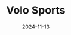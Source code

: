 ---  
layout: startup_page  
title: "Volo Sports"  
id: "volosports.com"  
permalink: "/volosportsvolosports.com11132024/"  
website: "https://www.volosports.com/"  
funding_round: "Strategic Investment"  
funding_amount: ""  
investors: "Bluestone Equity Partners"  
about: "Volo Sports is the nation's largest provider of social and recreational sports events, offering curated leagues, tournaments, and events across various sports. They focus on community, accessibility, and inclusivity, using a tech-enabled platform with over half a million annual registrations. Volo also partners with Volo Kids to provide free youth sports programs."  
markets: "Sports, Media & Entertainment, Events"  
hq: "Baltimore, Maryland, United States"  
founded_year: "2010"  
linkedin: "https://www.linkedin.com/company/volosports"  
twitter: "https://twitter.com/playvolo"  
instagram: ""  
facebook: "https://www.facebook.com/playvolo/"  
crunchbase: "https://www.crunchbase.com/organization/volo-sports"  
pitchbook: "https://pitchbook.com/profiles/company/454451-41"  

date_display: "13-Nov-2024"  
date: "2024-11-13"

# SEO Optimization  
meta_title: "Volo Sports - Strategic Investment"  
meta_description: "Volo Sports, Volo Sports is the nation's largest provider of social and recreational sports events, offering curated leagues, tournaments, and events across variou..."  
meta_keywords: "Volo Sports, Sports, Media & Entertainment, Events, Strategic Investment funding"  
canonical_url: "https://startup.projectstartups.com/volosportsvolosports.com11132024/"  
---